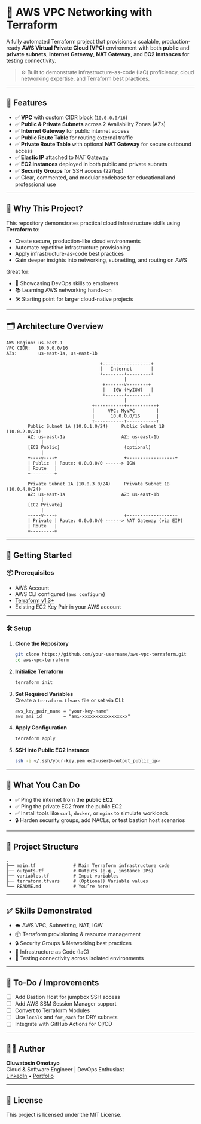
# 🚀 AWS VPC Networking with Terraform

A fully automated Terraform project that provisions a scalable, production-ready **AWS Virtual Private Cloud (VPC)** environment with both **public** and **private subnets**, **Internet Gateway**, **NAT Gateway**, and **EC2 instances** for testing connectivity.

> ⚙️ Built to demonstrate infrastructure-as-code (IaC) proficiency, cloud networking expertise, and Terraform best practices.

---

## 📌 Features

- ✅ **VPC** with custom CIDR block (`10.0.0.0/16`)
- ✅ **Public & Private Subnets** across 2 Availability Zones (AZs)
- ✅ **Internet Gateway** for public internet access
- ✅ **Public Route Table** for routing external traffic
- ✅ **Private Route Table** with optional **NAT Gateway** for secure outbound access
- ✅ **Elastic IP** attached to NAT Gateway
- ✅ **EC2 instances** deployed in both public and private subnets
- ✅ **Security Groups** for SSH access (22/tcp)
- ✅ Clear, commented, and modular codebase for educational and professional use

---

## 🧠 Why This Project?

This repository demonstrates practical cloud infrastructure skills using **Terraform** to:

- Create secure, production-like cloud environments
- Automate repetitive infrastructure provisioning
- Apply infrastructure-as-code best practices
- Gain deeper insights into networking, subnetting, and routing on AWS

Great for:

- 💼 Showcasing DevOps skills to employers
- 📚 Learning AWS networking hands-on
- 🛠️ Starting point for larger cloud-native projects

---

## 🗂️ Architecture Overview

```
AWS Region: us-east-1
VPC CIDR:   10.0.0.0/16
AZs:        us-east-1a, us-east-1b
```

```
                                   +------------------+
                                   |   Internet       |
                                   +--------+---------+
                                            |
                                    +-------v--------+
                                    |   IGW (MyIGW)   |
                                    +-------+--------+
                                            |
                                +-----------+-----------+
                                |     VPC: MyVPC        |
                                |      10.0.0.0/16      |
                                +-----------+-----------+
        Public Subnet 1A (10.0.1.0/24)     Public Subnet 1B (10.0.2.0/24)
        AZ: us-east-1a                     AZ: us-east-1b
             |                                  |
        [EC2 Public]                        (optional)
             |
        +----v----+                         +------------------+
        | Public  | Route: 0.0.0.0/0 ------> IGW
        | Route   |
        +---------+

        Private Subnet 1A (10.0.3.0/24)     Private Subnet 1B (10.0.4.0/24)
        AZ: us-east-1a                     AZ: us-east-1b
             |
        [EC2 Private]
             |
        +----v----+                         +------------------+
        | Private | Route: 0.0.0.0/0 ------> NAT Gateway (via EIP)
        | Route   |
        +---------+
```

---

## 🚀 Getting Started

### 📦 Prerequisites

- AWS Account
- AWS CLI configured (`aws configure`)
- [Terraform v1.3+](https://developer.hashicorp.com/terraform/downloads)
- Existing EC2 Key Pair in your AWS account

---

### 🛠️ Setup

1. **Clone the Repository**  
   ```bash
   git clone https://github.com/your-username/aws-vpc-terraform.git
   cd aws-vpc-terraform
   ```

2. **Initialize Terraform**  
   ```bash
   terraform init
   ```

3. **Set Required Variables**  
   Create a `terraform.tfvars` file or set via CLI:
   ```hcl
   aws_key_pair_name = "your-key-name"
   aws_ami_id        = "ami-xxxxxxxxxxxxxxxxx"
   ```

4. **Apply Configuration**  
   ```bash
   terraform apply
   ```

5. **SSH into Public EC2 Instance**
   ```bash
   ssh -i ~/.ssh/your-key.pem ec2-user@<output_public_ip>
   ```

---

## 🧪 What You Can Do

- ✅ Ping the internet from the **public EC2**
- ✅ Ping the private EC2 from the public EC2
- ✅ Install tools like `curl`, `docker`, or `nginx` to simulate workloads
- 🔒 Harden security groups, add NACLs, or test bastion host scenarios

---

## 📁 Project Structure

```
.
├── main.tf              # Main Terraform infrastructure code
├── outputs.tf           # Outputs (e.g., instance IPs)
├── variables.tf         # Input variables
├── terraform.tfvars     # (Optional) Variable values
└── README.md            # You’re here!
```

---

## ✅ Skills Demonstrated

- ☁️ AWS VPC, Subnetting, NAT, IGW
- 📦 Terraform provisioning & resource management
- 🔒 Security Groups & Networking best practices
- 🧱 Infrastructure as Code (IaC)
- 🧪 Testing connectivity across isolated environments

---

## 🧰 To-Do / Improvements

- [ ] Add Bastion Host for jumpbox SSH access
- [ ] Add AWS SSM Session Manager support
- [ ] Convert to Terraform Modules
- [ ] Use `locals` and `for_each` for DRY subnets
- [ ] Integrate with GitHub Actions for CI/CD

---

## 👨‍💻 Author

**Oluwatosin Omotayo**  
Cloud & Software Engineer | DevOps Enthusiast  
[LinkedIn](https://www.linkedin.com/in/your-profile) • [Portfolio](https://yourportfolio.dev)

---

## 📝 License

This project is licensed under the MIT License.
